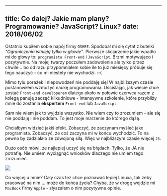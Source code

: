 ----
title: Co dalej? Jakie mam plany? Programowanie? JavaScript? Linux?
date: 2018/06/02
----

Ostatnio kupiłem sobie napój firmy `OSHEE`. Spodobał mi się cytat z
butelki _"Ograniczenia istnieją tylko w głowie"_. Pierwsze skojarzenie
jakie wpadło mi do głowy to: `programista Front-end` i `JavaScript`.
Brzmi motywująco i pozytywnie. Na mojej twarzy poczułem zadowolenie ale
tylko przez chwile... bo od razu przypomniałem sobie ile to już miesięcy
próbuje się tego nauczyć - co mi niestety nie wychodzi. :-(

Mimo tylu porażek i niepowodzeń nie poddaję się!
W najbliższym czasie postanowiłem wzmożyć naukę programowania.
Uściślając, jak wiecie chce zostać `Front-end developerem` dlatego około
w połowie czerwca razem z kolegą panuję zacząć kilkudniowe - intensywne
szkolenie, które przybliży mnie do zostania **ekspertem** `Front-end` lub
`JavaScript`.

Sam nie wiem jak to wyjdzie wszystko. Nie wiem czy to zrozumiem - ale
się nie poddaję i nie poddam. To jest moje marzenie do którego dążę.

Chciałbym widzieć jakiś efekt. Zobaczyć, że zaczynam myśleć jako
programista. Zobaczyć, że coś zaczyna mi w końcu wychodzić. To na pewno
by zadziałało ze zdwojoną siłą. Więc w najbliższym czasie więcej `JS`.

Dużo osób mówi, że najlepiej uczyć się na błędach. Tylko, że JA nie
potrafię. Nie umiem wyciągnąć wniosków dlaczego nie umiem tego zrozumieć.

![](http://campusnooz.com/cunooz/wp-content/uploads/sites/4/2016/07/dickwad.jpg)

Co więcej u mnie? Cały czas też chce poznawać lepiej Linuxa, tak żeby
pracować na nim.... może do końca życia? Chyba, że w drogę wejdzie mi
`MacBook` firmy `Apple` - słyszałem o nim pozytywne opinie.
